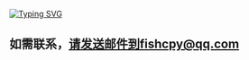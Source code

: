 [![Typing SVG](https://readme-typing-svg.demolab.com?font=Fira+Code&pause=1000&width=435&lines=%E4%BD%A0%E5%A5%BD%F0%9F%91%8B;Hello+%F0%9F%91%8B)](https://git.io/typing-svg)

## 如需联系，请发送邮件到fishcpy@qq.com
